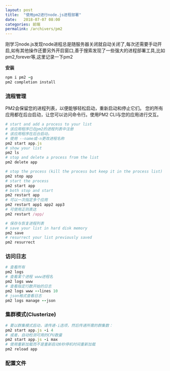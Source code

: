 ```yaml
---
layout: post
title:  "使用pm2进行node.js进程部署"
date:   2018-07-07 08:00
categories: 前端
permalink: /archivers/pm2
---
```


刚学习node.js发现node进程总是随服务器关闭就自动关闭了,每次还需要手动开启,如有其他操作还要另外开启窗口,善于搜索发现了一些强大的进程部署工具,比如pm2,forever等,这里记录一下pm2

**安装**
```ruby
npm i pm2 -g
pm2 completion install
```

### 流程管理
PM2会保留您的进程列表，以便能够轻松启动，重新启动和停止它们。
您的所有应用都在后台启动，让您可以访问命令行。使用PM2 CLI与您的应用进行交互。

```ruby
# start and add a process to your list
# 该应用程序已在pm2的进程列表中注册
# 该应用程序在后台启动。
# 使用 --name或-n更改进程名称
pm2 start app.js
# show your list
pm2 ls
# stop and delete a process from the list
pm2 delete app

# stop the process (kill the process but keep it in the process list)
pm2 stop app
# start the process
pm2 start app
# both stop and start
pm2 restart app
# 可以一次指定多个应用
pm2 restart app1 app2 app3
# 可使用正则表达
pm2 restart /app/

# 保存与恢复进程列表
# save your list in hard disk memory
pm2 save
# resurrect your list previously saved
pm2 resurrect
```

### 访问日志
```ruby
# 查看所有
pm2 logs
# 查看某个进程 www进程名
pm2 logs www
# 查看指定行数开始的日志
pm2 logs www --lines 10
# json格式查看日志
pm2 logs manage --json
```

### 集群模式(Clusterize)
```ruby
# 要以群集模式启动，请传递-i选项，然后传递所需的群集数：
pm2 start app.js -i 4
# 或者，自动检测可用的CPU数量
pm2 start app.js -i max
# 使用重新加载而不是重新启动0秒停机时间重新加载
pm2 reload app
```

### 配置文件
